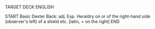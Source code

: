 TARGET DECK
ENGLISH

START
Basic
Dexter
Back: adj. Esp. Heraldry on or of the right-hand side (observer's left) of a shield etc. [latin, = on the right]
END
